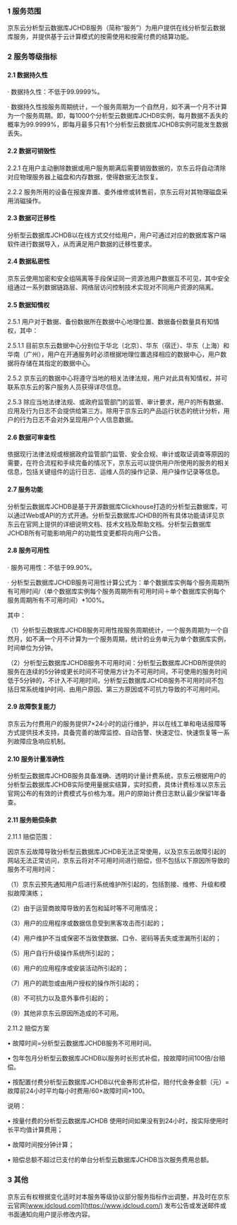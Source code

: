 ### 1 服务范围

京东云分析型云数据库JCHDB服务（简称“服务”）为用户提供在线分析型云数据库服务，并提供基于云计算模式的按需使用和按需付费的结算功能。

### 2 服务等级指标

#### 2.1 数据持久性

· 数据持久性：不低于99.9999%。

· 数据持久性按服务周期统计，一个服务周期为一个自然月，如不满一个月不计算为一个服务周期。即，每1000个分析型云数据库JCHDB实例，每月数据不丢失的概率为99.9999%，即每月最多只有1个分析型云数据库JCHDB实例可能发生数据丢失。

#### 2.2 数据可销毁性

2.2.1 在用户主动删除数据或用户服务期满后需要销毁数据的，京东云将自动清除对应物理服务器上磁盘和内存数据，使得数据无法恢复。

2.2.2 服务所用的设备在报废弃置、委外维修或转售前，京东云将对其物理磁盘采用消磁操作。

#### 2.3 数据可迁移性

分析型云数据库JCHDB以在线方式交付给用户，用户可通过对应的数据库客户端软件进行数据导入，从而满足用户数据的迁移性要求。

#### 2.4 数据私密性

京东云使用加密和安全组隔离等手段保证同一资源池用户数据互不可见，其中安全组通过一系列数据链路层、网络层访问控制技术实现对不同用户资源的隔离。

#### 2.5 数据知情权

2.5.1 用户对于数据、备份数据所在数据中心地理位置、数据备份数量具有知情权，其中：

2.5.1.1 目前京东云数据中心分别位于华北（北京）、华东（宿迁）、华东（上海）和华南（广州），用户在开通服务时必须根据地理位置选择相应的数据中心，用户数据将存储在其指定的数据中心。

2.5.2 京东云的数据中心将遵守当地的相关法律法规，用户对此具有知情权，并可联系京东云的客户服务人员获得详尽信息。

2.5.3 除应当地法律法规、或政府监管部门的监管、审计要求，用户的所有数据、应用及行为日志不会提供给第三方。除用于京东云的产品运行状态的统计分析，用户的行为日志不会对外呈现用户个人信息数据。

#### 2.6 数据可审查性

依据现行法律法规或根据政府监管部门监管、安全合规、审计或取证调查等原因的需要，在符合流程和手续完备的情况下，京东云可以提供用户所使用的服务的相关信息，包括关键组件的运行日志、运维人员的操作记录、用户操作记录等信息。

#### 2.7 服务功能

分析型云数据库JCHDB是基于开源数据库Clickhouse打造的分析型云数据库，可以通过Web或API的方式开通。分析型云数据库JCHDB的所有具体功能请详见京东云在官网上提供的详细说明文档、技术文档及帮助文档。分析型云数据库JCHDB所有可能影响用户的功能性变更都将向用户公告。

#### 2.8 服务可用性

· 服务可用性：不低于99.90%。

· 分析型云数据库JCHDB服务可用性计算公式为：单个数据库实例每个服务周期所有可用时间/（单个数据库实例每个服务周期所有可用时间＋单个数据库实例每个服务周期所有不可用时间）*100%。

其中：

（1）分析型云数据库JCHDB服务可用性按服务周期统计，一个服务周期为一个自然月，如不满一个月不计算为一个服务周期，统计的业务单元为单个数据库实例，时间单位为分钟。

（2）分析型云数据库JCHDB服务不可用时间：分析型云数据库JCHDB所提供的服务在连续的5分钟或更长时间不可使用方计为不可用时间，不可使用的服务时间低于5分钟的，不计入不可用时间，分析型云数据库JCHDB服务不可用时间不包括日常系统维护时间、由用户原因、第三方原因或不可抗力导致的不可用时间。

#### 2.9 故障恢复能力

京东云为付费用户的服务提供7×24小时的运行维护，并以在线工单和电话报障等方式提供技术支持，具备完善的故障监控、自动告警、快速定位、快速恢复等一系列故障应急响应机制。

#### 2.10 服务计量准确性

分析型云数据库JCHDB服务具备准确、透明的计量计费系统，京东云根据用户的分析型云数据库JCHDB实际使用量据实结算，实时扣费，具体计费标准以京东云官网公布的有效的计费模式与价格为准。用户的原始计费日志默认最少保留1年备查。

#### 2.11 服务赔偿条款

2.11.1 赔偿范围：

因京东云故障导致分析型云数据库JCHDB无法正常使用，以及京东云故障引起的网站无法正常访问，京东云将对不可用时间进行赔偿，但不包括以下原因所导致的服务不可用时间：

（1）京东云预先通知用户后进行系统维护所引起的，包括割接、维修、升级和模拟故障演练；

（2）由于运营商故障导致的丢包和延时等不可用情况；

（3）用户的应用程序或数据信息受到黑客攻击而引起的；

（4）用户维护不当或保密不当致使数据、口令、密码等丢失或泄漏所引起的；

（5）用户自行升级操作系统所引起的；

（6）用户的应用程序或安装活动所引起的；

（7）用户的疏忽或由用户授权的操作所引起的；

（8）不可抗力以及意外事件引起的；

（9）其他非京东云原因所造成的不可用。

2.11.2 赔偿方案

• 故障时间=分析型云数据库JCHDB服务不可用时间。

• 包年包月分析型云数据库JCHDB以服务时长形式补偿，按故障时间100倍/台赔偿。

• 按配置付费分析型云数据库JCHDB以代金券形式补偿，赔付代金券金额（元）=故障前24小时平均每小时费用/60×故障时间×100。

说明：

• 按量付费的分析型云数据库JCHDB 使用时间如果没有到24小时，按实际使用时长平均值计算费用；

• 故障时间按分钟计算；

• 赔偿总额不超过已支付的单台分析型云数据库JCHDB当次服务费用总额。

### 3 其他

京东云有权根据变化适时对本服务等级协议部分服务指标作出调整，并及时在京东云官网[www.jdcloud.com](https://www.jdcloud.com/) 发布公告或发送邮件或书面通知向用户提示修改内容。

